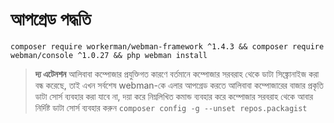 # আপগ্রেড পদ্ধতি

`composer require workerman/webman-framework ^1.4.3 && composer require webman/console ^1.0.27 && php webman install`

> **দ্য এটেনশন**
> আলিবাবা কম্পোজার প্রযুক্তিগত কারণে বর্তমানে কম্পোজার সরবরাহ থেকে ডাটা সিঙ্ক্রোনাইজ করা বন্ধ করেছে, তাই এখন সর্বশেষ webman-কে এলার আপগ্রেড করতে আলিবাবা কম্পোজারের বাজার প্রকৃতি ডাটা সোর্স ব্যবহার করা যাবে না, দয়া করে নিম্নলিখিত কমান্ড ব্যবহার করে কম্পোজার সরবরাহ থেকে আবার নির্দিষ্ট ডাটা সোর্স ব্যবহার করুন `composer config -g --unset repos.packagist`

